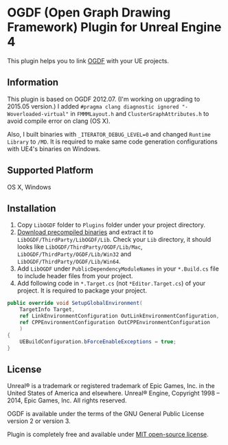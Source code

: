 OGDF (Open Graph Drawing Framework) Plugin for Unreal Engine 4
=============
This plugin helps you to link [OGDF](http://www.ogdf.net/) with your UE projects.


Information
----------------------

This plugin is based on OGDF 2012.07. (I'm working on upgrading to 2015.05 version.)
I added `#pragma clang diagnostic ignored "-Woverloaded-virtual"` in `FMMMLayout.h` and `ClusterGraphAttributes.h` to avoid compile error on clang (OS X).

Also, I built binaries with `_ITERATOR_DEBUG_LEVEL=0` and changed `Runtime Library` to `/MD`. It is required to make same code generation configurations with UE4's binaries on Windows.


Supported Platform
----------------------

OS X, Windows


Installation
----------------------

1. Copy `LibOGDF` folder to `Plugins` folder under your project directory.
2. [Download precompiled binaries](https://www.dropbox.com/s/vdnd7b3wclgz3xl/OGDF-Lib.zip?dl=0) and extract it to `LibOGDF/ThirdParty/LibOGDF/Lib`.
Check your `Lib` directory, it should looks like `LibOGDF/ThirdParty/OGDF/Lib/Mac`, `LibOGDF/ThirdParty/OGDF/Lib/Win32` and `LibOGDF/ThirdParty/OGDF/Lib/Win64`.
3. Add `LibOGDF` under `PublicDependencyModuleNames` in your `*.Build.cs` file to include header files from your project.
4. Add following code in `*.Target.cs` (not `*Editor.Target.cs`) of your project. It is required to package your project.
```cs
public override void SetupGlobalEnvironment(
    TargetInfo Target,
    ref LinkEnvironmentConfiguration OutLinkEnvironmentConfiguration,
    ref CPPEnvironmentConfiguration OutCPPEnvironmentConfiguration
    )
{
    UEBuildConfiguration.bForceEnableExceptions = true;
}
```

License
----------------------

Unreal® is a trademark or registered trademark of Epic Games, Inc. in the United States of America and elsewhere. Unreal® Engine, Copyright 1998 – 2014, Epic Games, Inc. All rights reserved.

OGDF is available under the terms of the GNU General Public License version 2 or version 3.

Plugin is completely free and available under [MIT open-source license](LICENSE).
